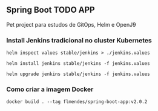 
## Spring Boot TODO APP

Pet project para estudos de GitOps, Helm e OpenJ9

### Install Jenkins tradicional no cluster Kubernetes
    helm inspect values stable/jenkins > ./jenkins.values

    helm install jenkins stable/jenkins -f jenkins.values

    helm upgrade jenkins stable/jenkins -f jenkins.values

### Como criar a imagem Docker
    docker build . --tag flmendes/spring-boot-app:v2.0.2